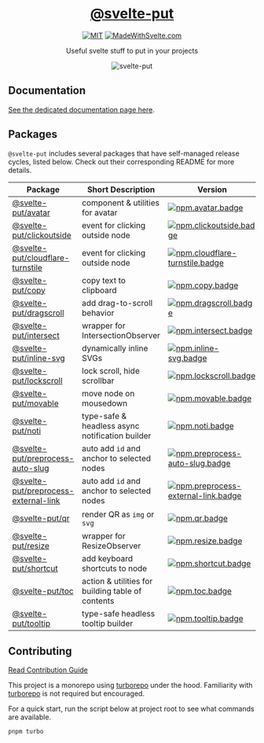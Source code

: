 <div align="center">

# [@svelte-put][docs]

[![MIT][license.badge]][license] [![MadeWithSvelte.com][madewithsvelte.badge]][madewithsvelte]

Useful svelte stuff to put in your projects

![svelte-put](https://github.com/vnphanquang/svelte-put/blob/main/sites/docs/src/lib/assets/images/og/svelte-put.jpg)

</div>

## Documentation

[See the dedicated documentation page here][docs].

## Packages

`@svelte-put` includes several packages that have self-managed release cycles, listed below. Check out their corresponding README for more details.

| Package                                                           | Short Description                                 | Version                                                         | Changelog                                           | Docs                                        |
| ----------------------------------------------------------------- | ------------------------------------------------- | --------------------------------------------------------------- | --------------------------------------------------- | ------------------------------------------- |
| [@svelte-put/avatar][github.avatar]                               | component & utilities for avatar                  | [![npm.avatar.badge]][npm.avatar]                               | [Changelog][github.avatar.changelog]                | [![docs.badge]][docs.avatar]                |
| [@svelte-put/clickoutside][github.clickoutside]                   | event for clicking outside node                   | [![npm.clickoutside.badge]][npm.clickoutside]                   | [Changelog][github.clickoutside.changelog]          | [![docs.badge]][docs.clickoutside]          |
| [@svelte-put/cloudflare-turnstile][github.cloudflare-turnstile]   | event for clicking outside node                   | [![npm.cloudflare-turnstile.badge]][npm.cloudflare-turnstile]   | [Changelog][github.cloudflare-turnstile.changelog]  | [![docs.badge]][docs.cloudflare-turnstile]  |
| [@svelte-put/copy][github.copy]                                   | copy text to clipboard                            | [![npm.copy.badge]][npm.copy]                                   | [Changelog][github.copy.changelog]                  | [![docs.badge]][docs.copy]                  |
| [@svelte-put/dragscroll][github.dragscroll]                       | add drag-to-scroll behavior                       | [![npm.dragscroll.badge]][npm.dragscroll]                       | [Changelog][github.dragscroll.changelog]            | [![docs.badge]][docs.dragscroll]            |
| [@svelte-put/intersect][github.intersect]                         | wrapper for IntersectionObserver                  | [![npm.intersect.badge]][npm.intersect]                         | [Changelog][github.intersect.changelog]             | [![docs.badge]][docs.intersect]             |
| [@svelte-put/inline-svg][github.inline-svg]                       | dynamically inline SVGs                           | [![npm.inline-svg.badge]][npm.inline-svg]                       | [Changelog][github.inline-svg.changelog]            | [![docs.badge]][docs.inline-svg]            |
| [@svelte-put/lockscroll][github.lockscroll]                       | lock scroll, hide scrollbar                       | [![npm.lockscroll.badge]][npm.lockscroll]                       | [Changelog][github.lockscroll.changelog]            | [![docs.badge]][docs.lockscroll]            |
| [@svelte-put/movable][github.movable]                             | move node on mousedown                            | [![npm.movable.badge]][npm.movable]                             | [Changelog][github.movable.changelog]               | [![docs.badge]][docs.movable]               |
| [@svelte-put/noti][github.noti]                                   | type-safe & headless async notification builder   | [![npm.noti.badge]][npm.noti]                                   | [Changelog][github.noti.changelog]                  | [![docs.badge]][docs.noti]                  |
| [@svelte-put/preprocess-auto-slug][github.preprocess-auto-slug]   | auto add `id` and anchor to selected nodes        | [![npm.preprocess-auto-slug.badge]][npm.preprocess-auto-slug]   | [Changelog][github.preprocess-auto-slug.changelog]  | [![docs.badge]][docs.preprocess-auto-slug]  |
| [@svelte-put/preprocess-external-link][github.preprocess-external-link]   | auto add `id` and anchor to selected nodes        | [![npm.preprocess-external-link.badge]][npm.preprocess-external-link]   | [Changelog][github.preprocess-external-link.changelog]  | [![docs.badge]][docs.preprocess-external-link]  |
| [@svelte-put/qr][github.qr]                                       | render QR as `img` or `svg`                       | [![npm.qr.badge]][npm.qr]                                       | [Changelog][github.qr.changelog]                    | [![docs.badge]][docs.qr]                    |
| [@svelte-put/resize][github.resize]                               | wrapper for ResizeObserver                        | [![npm.resize.badge]][npm.resize]                               | [Changelog][github.resize.changelog]                | [![docs.badge]][docs.resize]                |
| [@svelte-put/shortcut][github.shortcut]                           | add keyboard shortcuts to node                    | [![npm.shortcut.badge]][npm.shortcut]                           | [Changelog][github.shortcut.changelog]              | [![docs.badge]][docs.shortcut]              |
| [@svelte-put/toc][github.toc]                                     | action & utilities for building table of contents | [![npm.toc.badge]][npm.toc]                                     | [Changelog][github.toc.changelog]                   | [![docs.badge]][docs.toc]                   |
| [@svelte-put/tooltip][github.tooltip]                             | type-safe headless tooltip builder                | [![npm.tooltip.badge]][npm.tooltip]                             | [Changelog][github.tooltip.changelog]               | [![docs.badge]][docs.tooltip]               |

<!-- ### In the Pipeline

These are some packages that will be added in the future (as soon as I find time, and the implementation has matured & become generic enough).

| Package                             | Category  | Short Description             | Status      | Docs        |
| ----------------------------------- | --------- | ----------------------------- | ----------- | ----------- |

Names for those packages may change. -->

## Contributing

[Read Contribution Guide][github.contributing]

This project is a monorepo using [turborepo] under the hood. Familiarity with [turborepo] is not required but encouraged.

For a quick start, run the script below at project root to see what commands are available.

```bash
pnpm turbo
```

<!-- github specifics -->

[github.contributing]: ./CONTRIBUTING.md
[github.issues]: https://github.com/vnphanquang/svelte-put/issues?q=
[github.avatar]: https://github.com/vnphanquang/svelte-put/tree/main/packages/avatar
[github.avatar.changelog]: https://github.com/vnphanquang/svelte-put/blob/main/packages/avatar/CHANGELOG.md
[github.clickoutside]: https://github.com/vnphanquang/svelte-put/tree/main/packages/clickoutside
[github.clickoutside.changelog]: https://github.com/vnphanquang/svelte-put/blob/main/packages/clickoutside/CHANGELOG.md
[github.cloudflare-turnstile]: https://github.com/vnphanquang/svelte-put/tree/main/packages/cloudflare-turnstile
[github.cloudflare-turnstile.changelog]: https://github.com/vnphanquang/svelte-put/blob/main/packages/cloudflare-turnstile/CHANGELOG.md
[github.copy]: https://github.com/vnphanquang/svelte-put/tree/main/packages/copy
[github.copy.changelog]: https://github.com/vnphanquang/svelte-put/blob/main/packages/copy/CHANGELOG.md
[github.dragscroll]: https://github.com/vnphanquang/svelte-put/tree/main/packages/dragscroll
[github.dragscroll.changelog]: https://github.com/vnphanquang/svelte-put/blob/main/packages/dragscroll/CHANGELOG.md
[github.intersect]: https://github.com/vnphanquang/svelte-put/tree/main/packages/intersect
[github.intersect.changelog]: https://github.com/vnphanquang/svelte-put/blob/main/packages/intersect/CHANGELOG.md
[github.inline-svg]: https://github.com/vnphanquang/svelte-put/tree/main/packages/inline-svg
[github.inline-svg.changelog]: https://github.com/vnphanquang/svelte-put/blob/main/packages/inline-svg/CHANGELOG.md
[github.lockscroll]: https://github.com/vnphanquang/svelte-put/tree/main/packages/lockscroll
[github.lockscroll.changelog]: https://github.com/vnphanquang/svelte-put/blob/main/packages/lockscroll/CHANGELOG.md
[github.movable]: https://github.com/vnphanquang/svelte-put/tree/main/packages/movable
[github.movable.changelog]: https://github.com/vnphanquang/svelte-put/blob/main/packages/movable/CHANGELOG.md
[github.noti]: https://github.com/vnphanquang/svelte-put/tree/main/packages/noti
[github.noti.changelog]: https://github.com/vnphanquang/svelte-put/blob/main/packages/noti/CHANGELOG.md
[github.preprocess-auto-slug]: https://github.com/vnphanquang/svelte-put/tree/main/packages/preprocess-auto-slug
[github.preprocess-auto-slug.changelog]: https://github.com/vnphanquang/svelte-put/blob/main/packages/preprocess-auto-slug/CHANGELOG.md
[github.preprocess-external-link]: https://github.com/vnphanquang/svelte-put/tree/main/packages/preprocess-external-link
[github.preprocess-external-link.changelog]: https://github.com/vnphanquang/svelte-put/blob/main/packages/preprocess-external-link/CHANGELOG.md
[github.qr]: https://github.com/vnphanquang/svelte-put/tree/main/packages/qr
[github.qr.changelog]: https://github.com/vnphanquang/svelte-put/blob/main/packages/qr/CHANGELOG.md
[github.resize]: https://github.com/vnphanquang/svelte-put/tree/main/packages/resize
[github.resize.changelog]: https://github.com/vnphanquang/svelte-put/blob/main/packages/resize/CHANGELOG.md
[github.shortcut]: https://github.com/vnphanquang/svelte-put/tree/main/packages/shortcut
[github.shortcut.changelog]: https://github.com/vnphanquang/svelte-put/blob/main/packages/shortcut/CHANGELOG.md
[github.toc]: https://github.com/vnphanquang/svelte-put/tree/main/packages/toc
[github.toc.changelog]: https://github.com/vnphanquang/svelte-put/blob/main/packages/toc/CHANGELOG.md
[github.tooltip]: https://github.com/vnphanquang/svelte-put/tree/main/packages/tooltip
[github.tooltip.changelog]: https://github.com/vnphanquang/svelte-put/blob/main/packages/tooltip/CHANGELOG.md

<!-- heading badge -->

[license.badge]: https://img.shields.io/badge/license-MIT-blue.svg
[license]: ./LICENSE
[madewithsvelte.badge]: https://madewithsvelte.com/storage/repo-shields/4070-shield.svg
[madewithsvelte]: https://madewithsvelte.com/p/svelte-put/shield-link

<!-- npm -->

[npm.avatar.badge]: https://img.shields.io/npm/v/@svelte-put/avatar
[npm.avatar]: https://www.npmjs.com/package/@svelte-put/avatar
[npm.clickoutside.badge]: https://img.shields.io/npm/v/@svelte-put/clickoutside
[npm.clickoutside]: https://www.npmjs.com/package/@svelte-put/clickoutside
[npm.cloudflare-turnstile.badge]: https://img.shields.io/npm/v/@svelte-put/cloudflare-turnstile
[npm.cloudflare-turnstile]: https://www.npmjs.com/package/@svelte-put/cloudflare-turnstile
[npm.copy.badge]: https://img.shields.io/npm/v/@svelte-put/copy
[npm.copy]: https://www.npmjs.com/package/@svelte-put/copy
[npm.dragscroll.badge]: https://img.shields.io/npm/v/@svelte-put/dragscroll
[npm.dragscroll]: https://www.npmjs.com/package/@svelte-put/dragscroll
[npm.intersect.badge]: https://img.shields.io/npm/v/@svelte-put/intersect
[npm.intersect]: https://www.npmjs.com/package/@svelte-put/intersect
[npm.inline-svg.badge]: https://img.shields.io/npm/v/@svelte-put/inline-svg
[npm.inline-svg]: https://www.npmjs.com/package/@svelte-put/inline-svg
[npm.lockscroll.badge]: https://img.shields.io/npm/v/@svelte-put/lockscroll
[npm.lockscroll]: https://www.npmjs.com/package/@svelte-put/lockscroll
[npm.movable.badge]: https://img.shields.io/npm/v/@svelte-put/movable
[npm.movable]: https://www.npmjs.com/package/@svelte-put/movable
[npm.noti.badge]: https://img.shields.io/npm/v/@svelte-put/noti
[npm.noti]: https://www.npmjs.com/package/@svelte-put/noti
[npm.preprocess-auto-slug.badge]: https://img.shields.io/npm/v/@svelte-put/preprocess-auto-slug
[npm.preprocess-auto-slug]: https://www.npmjs.com/package/@svelte-put/preprocess-auto-slug
[npm.preprocess-external-link.badge]: https://img.shields.io/npm/v/@svelte-put/preprocess-external-link
[npm.preprocess-external-link]: https://www.npmjs.com/package/@svelte-put/preprocess-external-link
[npm.qr.badge]: https://img.shields.io/npm/v/@svelte-put/qr
[npm.qr]: https://www.npmjs.com/package/@svelte-put/qr
[npm.resize.badge]: https://img.shields.io/npm/v/@svelte-put/resize
[npm.resize]: https://www.npmjs.com/package/@svelte-put/resize
[npm.shortcut.badge]: https://img.shields.io/npm/v/@svelte-put/shortcut
[npm.shortcut]: https://www.npmjs.com/package/@svelte-put/shortcut
[npm.toc.badge]: https://img.shields.io/npm/v/@svelte-put/toc
[npm.toc]: https://www.npmjs.com/package/@svelte-put/toc
[npm.tooltip.badge]: https://img.shields.io/npm/v/@svelte-put/tooltip
[npm.tooltip]: https://www.npmjs.com/package/@svelte-put/tooltip

<!-- svelte REPL -->

[turborepo]: https://turborepo.org/

<!-- docs linking -->

[docs]: https://svelte-put.vnphanquang.com
[docs.avatar]: https://svelte-put.vnphanquang.com/docs/avatar
[docs.clickoutside]: https://svelte-put.vnphanquang.com/docs/clickoutside
[docs.cloudflare-turnstile]: https://svelte-put.vnphanquang.com/docs/cloudflare-turnstile
[docs.copy]: https://svelte-put.vnphanquang.com/docs/copy
[docs.dragscroll]: https://svelte-put.vnphanquang.com/docs/dragscroll
[docs.intersect]: https://svelte-put.vnphanquang.com/docs/intersect
[docs.inline-svg]: https://svelte-put.vnphanquang.com/docs/inline-svg
[docs.lockscroll]: https://svelte-put.vnphanquang.com/docs/lockscroll
[docs.movable]: https://svelte-put.vnphanquang.com/docs/movable
[docs.noti]: https://svelte-put.vnphanquang.com/docs/noti
[docs.preprocess-auto-slug]: https://svelte-put.vnphanquang.com/docs/preprocess-auto-slug
[docs.preprocess-external-link]: https://svelte-put.vnphanquang.com/docs/preprocess-external-link
[docs.qr]: https://svelte-put.vnphanquang.com/docs/qr
[docs.resize]: https://svelte-put.vnphanquang.com/docs/resize
[docs.shortcut]: https://svelte-put.vnphanquang.com/docs/shortcut
[docs.toc]: https://svelte-put.vnphanquang.com/docs/toc
[docs.tooltip]: https://svelte-put.vnphanquang.com/docs/tooltip
[docs.badge]: https://img.shields.io/badge/-Docs%20Site-blue
